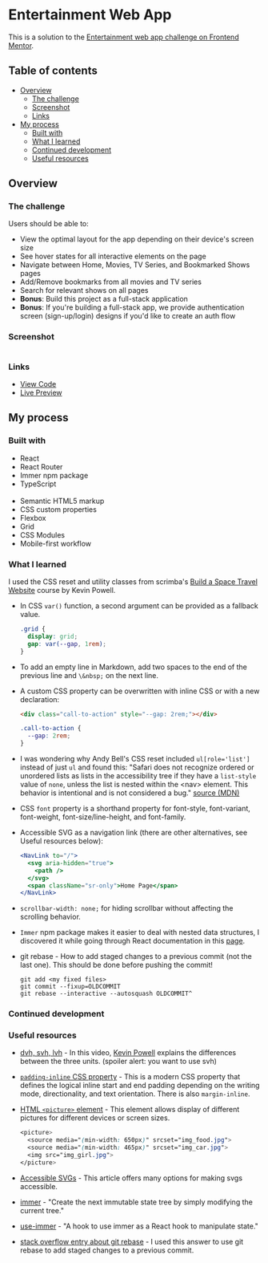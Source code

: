 # Entertainment Web App

This is a solution to the [Entertainment web app challenge on Frontend Mentor](https://www.frontendmentor.io/challenges/entertainment-web-app-J-UhgAW1X).

## Table of contents

- [Overview](#overview)
  - [The challenge](#the-challenge)
  - [Screenshot](#screenshot)
  - [Links](#links)
- [My process](#my-process)
  - [Built with](#built-with)
  - [What I learned](#what-i-learned)
  - [Continued development](#continued-development)
  - [Useful resources](#useful-resources)

## Overview

### The challenge

Users should be able to:

- View the optimal layout for the app depending on their device's screen size
- See hover states for all interactive elements on the page
- Navigate between Home, Movies, TV Series, and Bookmarked Shows pages
- Add/Remove bookmarks from all movies and TV series
- Search for relevant shows on all pages
- **Bonus**: Build this project as a full-stack application
- **Bonus**: If you're building a full-stack app, we provide authentication screen (sign-up/login) designs if you'd like to create an auth flow

### Screenshot

![]()

### Links

- [View Code](https://www.example.com)
- [Live Preview](https://www.example.com)

## My process

### Built with
- React
- React Router
- Immer npm package
- TypeScript  
  &nbsp;
- Semantic HTML5 markup
- CSS custom properties
- Flexbox
- Grid
- CSS Modules
- Mobile-first workflow  

### What I learned

I used the CSS reset and utility classes from scrimba's [Build a Space Travel Website](https://scrimba.com/learn/spacetravel) course by Kevin Powell.

- In CSS ```var()``` function, a second argument can be provided as a fallback value.
  ```css
  .grid {
    display: grid;
    gap: var(--gap, 1rem);
  }
  ```
- To add an empty line in Markdown, add two spaces to the end of the previous line and ```\&nbsp;``` on the next line.
- A custom CSS property can be overwritten with inline CSS or with a new declaration:
  ```html
  <div class="call-to-action" style="--gap: 2rem;"></div>
  ```
  ```css
  .call-to-action {
    --gap: 2rem;
  }
  ```
- I was wondering why Andy Bell's CSS reset included ```ul[role='list']``` instead of just ```ul``` and found this: "Safari does not recognize ordered or unordered lists as lists in the accessibility tree if they have a ```list-style``` value of ```none```, unless the list is nested within the &lt;nav&gt; element. This behavior is intentional and is not considered a bug." [source (MDN)](https://developer.mozilla.org/en-US/docs/Web/CSS/list-style#accessibility_concerns)

- CSS ```font``` property is a shorthand property for font-style, font-variant, font-weight, font-size/line-height, and font-family.

- Accessible SVG as a navigation link (there are other alternatives, see Useful resources below): 
  ```jsx
  <NavLink to="/">
    <svg aria-hidden="true">
      <path />
    </svg>
    <span className="sr-only">Home Page</span>
  </NavLink>
  ```
- ```scrollbar-width: none;``` for hiding scrollbar without affecting the scrolling behavior.
- ```Immer``` npm package makes it easier to deal with nested data structures, I discovered it while going through React documentation in this [page](https://react.dev/learn/updating-arrays-in-state).
- git rebase - How to add staged changes to a previous commit (not the last one). This should be done before pushing the commit! 
  ```
  git add <my fixed files>
  git commit --fixup=OLDCOMMIT
  git rebase --interactive --autosquash OLDCOMMIT^
  ```

### Continued development



### Useful resources

- [dvh, svh, lvh](https://www.youtube.com/watch?v=ru3U8MHbFFI) - In this video, [Kevin Powell](https://www.youtube.com/@KevinPowell) explains the differences between the three units. (spoiler alert: you want to use svh)
- [```padding-inline``` CSS property](https://developer.mozilla.org/en-US/docs/Web/CSS/padding-inline) - This is a modern CSS property that defines the logical inline start and end padding depending on the writing mode, directionality, and text orientation. There is also ```margin-inline```.
- [HTML ```<picture>``` element](https://www.w3schools.com/html/html_images_picture.asp) - This element allows display of different pictures for different devices or screen sizes.

  ```css
  <picture>
    <source media="(min-width: 650px)" srcset="img_food.jpg">
    <source media="(min-width: 465px)" srcset="img_car.jpg">
    <img src="img_girl.jpg">
  </picture>
  ```
- [Accessible SVGs](https://www.smashingmagazine.com/2021/05/accessible-svg-patterns-comparison/) - This article offers many options for making svgs accessible. 
- [immer](https://www.npmjs.com/package/immer) - "Create the next immutable state tree by simply modifying the current tree."
- [use-immer](https://www.npmjs.com/package/use-immer) - "A hook to use immer as a React hook to manipulate state."
- [stack overflow entry about git rebase](https://stackoverflow.com/a/27721031) - I used this answer to use git rebase to add staged changes to a previous commit.